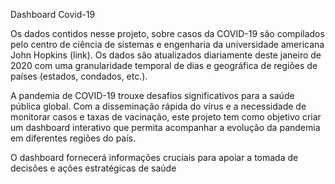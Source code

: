 Dashboard Covid-19

Os dados contidos nesse projeto, sobre casos da COVID-19 são compilados pelo centro de ciência de sistemas e engenharia da universidade americana John Hopkins (link). Os dados são atualizados diariamente deste janeiro de 2020 com uma granularidade temporal de dias e geográfica de regiões de países (estados, condados, etc.).

A pandemia de COVID-19 trouxe desafios significativos para a saúde pública global. Com a disseminação rápida do vírus e a necessidade de monitorar casos e taxas de vacinação, este projeto tem como objetivo criar um dashboard interativo que permita acompanhar a evolução da pandemia em diferentes regiões do país.

O dashboard fornecerá informações cruciais para apoiar a tomada de decisões e ações estratégicas de saúde
